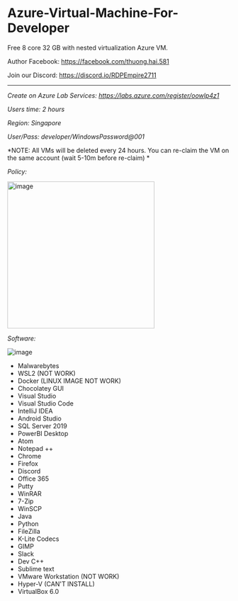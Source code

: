 # Azure-Virtual-Machine-For-Developer
Free 8 core 32 GB with nested virtualization Azure VM.

Author Facebook: https://facebook.com/thuong.hai.581

Join our Discord: https://discord.io/RDPEmpire2711

----------------------------------------------------------------------------------------------------------------------

*Create on Azure Lab Services: https://labs.azure.com/register/oowlp4z1*

*Users time: 2 hours*

*Region: Singapore*

*User/Pass: developer/WindowsPassword@001*

*NOTE: All VMs will be deleted every 24 hours. You can re-claim the VM on the same account (wait 5-10m before re-claim) *

*Policy:*

<img width="332" alt="image" src="https://user-images.githubusercontent.com/58414694/194628058-7912a464-aa69-4a83-8217-57807bd8dd22.png">


*Software:*

![image](https://user-images.githubusercontent.com/58414694/194711666-f16a48b5-d392-4723-87ae-2377a3900a93.png)

- Malwarebytes
- WSL2 (NOT WORK)
- Docker (LINUX IMAGE NOT WORK)
- Chocolatey GUI
- Visual Studio
- Visual Studio Code
- IntelliJ IDEA
- Android Studio
- SQL Server 2019
- PowerBI Desktop
- Atom
- Notepad ++
- Chrome
- Firefox
- Discord
- Office 365
- Putty
- WinRAR
- 7-Zip
- WinSCP
- Java
- Python
- FileZilla
- K-Lite Codecs
- GIMP
- Slack
- Dev C++
- Sublime text
- VMware Workstation (NOT WORK)
- Hyper-V (CAN'T INSTALL)
- VirtualBox 6.0
